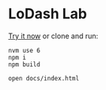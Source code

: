 LoDash Lab
==========

[Try it now](http://frakti.github.io/lodash-lab/) or clone and run:
```
nvm use 6
npm i
npm build

open docs/index.html
```
